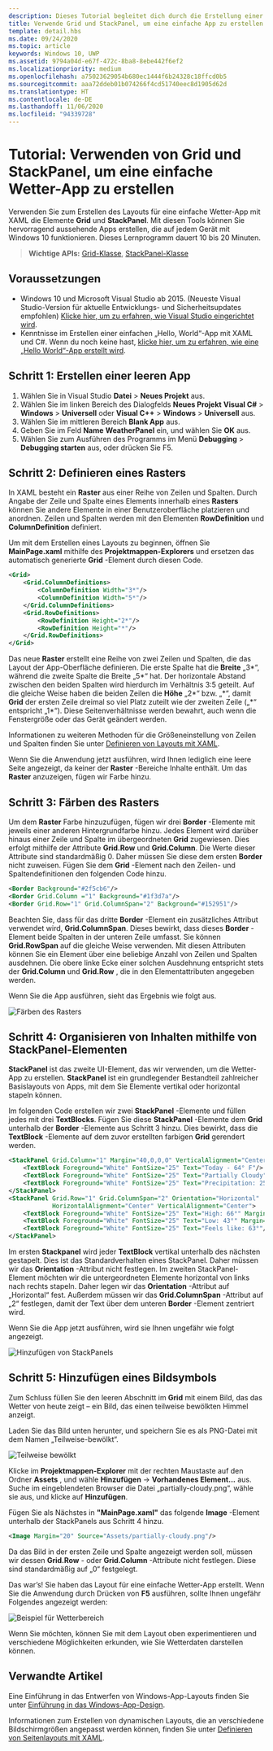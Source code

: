 ```yaml
---
description: Dieses Tutorial begleitet dich durch die Erstellung einer einfachen Anwendungsbenutzeroberfläche. Es erläutert und veranschaulicht die Verwendung von Grid und StackPanel, zwei der häufigsten XAML-Elemente.
title: Verwende Grid und StackPanel, um eine einfache App zu erstellen.
template: detail.hbs
ms.date: 09/24/2020
ms.topic: article
keywords: Windows 10, UWP
ms.assetid: 9794a04d-e67f-472c-8ba8-8ebe442f6ef2
ms.localizationpriority: medium
ms.openlocfilehash: a75023629054b680ec1444f6b24328c18ffcd0b5
ms.sourcegitcommit: aaa72ddeb01b074266f4cd51740eec8d1905d62d
ms.translationtype: HT
ms.contentlocale: de-DE
ms.lasthandoff: 11/06/2020
ms.locfileid: "94339728"
---
```

# <a name="tutorial-use-grid-and-stackpanel-to-create-a-simple-weather-app"></a>Tutorial: Verwenden von Grid und StackPanel, um eine einfache Wetter-App zu erstellen

Verwenden Sie zum Erstellen des Layouts für eine einfache Wetter-App mit XAML die Elemente **Grid** und **StackPanel**. Mit diesen Tools können Sie hervorragend aussehende Apps erstellen, die auf jedem Gerät mit Windows 10 funktionieren. Dieses Lernprogramm dauert 10 bis 20 Minuten.

> **Wichtige APIs:** [Grid-Klasse](/uwp/api/windows.ui.xaml.controls.grid), [StackPanel-Klasse](/uwp/api/windows.ui.xaml.controls.stackpanel)

## <a name="prerequisites"></a>Voraussetzungen
- Windows 10 und Microsoft Visual Studio ab 2015. (Neueste Visual Studio-Version für aktuelle Entwicklungs- und Sicherheitsupdates empfohlen) [Klicke hier, um zu erfahren, wie Visual Studio eingerichtet wird](/windows/apps/get-started/get-set-up).
- Kenntnisse im Erstellen einer einfachen „Hello, World“-App mit XAML und C#. Wenn du noch keine hast, [klicke hier, um zu erfahren, wie eine „Hello World“-App erstellt wird](../../get-started/create-a-hello-world-app-xaml-universal.md).

## <a name="step-1-create-a-blank-app"></a>Schritt 1: Erstellen einer leeren App
1. Wählen Sie in Visual Studio **Datei** > **Neues Projekt** aus.
2. Wählen Sie im linken Bereich des Dialogfelds **Neues Projekt** **Visual C#**  > **Windows** > **Universell** oder **Visual C++**  > **Windows** > **Universell** aus.
3. Wählen Sie im mittleren Bereich **Blank App** aus.
4. Geben Sie im Feld **Name** **WeatherPanel** ein, und wählen Sie **OK** aus.
5. Wählen Sie zum Ausführen des Programms im Menü **Debugging** > **Debugging starten** aus, oder drücken Sie F5.

## <a name="step-2-define-a-grid"></a>Schritt 2: Definieren eines Rasters
In XAML besteht ein **Raster** aus einer Reihe von Zeilen und Spalten. Durch Angabe der Zeile und Spalte eines Elements innerhalb eines **Rasters** können Sie andere Elemente in einer Benutzeroberfläche platzieren und anordnen. Zeilen und Spalten werden mit den Elementen **RowDefinition** und **ColumnDefinition** definiert.

Um mit dem Erstellen eines Layouts zu beginnen, öffnen Sie **MainPage.xaml** mithilfe des **Projektmappen-Explorers** und ersetzen das automatisch generierte **Grid** -Element durch diesen Code.

```xml
<Grid>
    <Grid.ColumnDefinitions>
        <ColumnDefinition Width="3*"/>
        <ColumnDefinition Width="5*"/>
    </Grid.ColumnDefinitions>
    <Grid.RowDefinitions>
        <RowDefinition Height="2*"/>
        <RowDefinition Height="*"/>
    </Grid.RowDefinitions>
</Grid>
```

Das neue **Raster** erstellt eine Reihe von zwei Zeilen und Spalten, die das Layout der App-Oberfläche definieren. Die erste Spalte hat die **Breite** „3\*“, während die zweite Spalte die Breite „5\*“ hat. Der horizontale Abstand zwischen den beiden Spalten wird hierdurch im Verhältnis 3:5 geteilt. Auf die gleiche Weise haben die beiden Zeilen die **Höhe** „2\*“ bzw. „\*“, damit **Grid** der ersten Zeile dreimal so viel Platz zuteilt wie der zweiten Zeile („\*“ entspricht „1\*“). Diese Seitenverhältnisse werden bewahrt, auch wenn die Fenstergröße oder das Gerät geändert werden.

Informationen zu weiteren Methoden für die Größeneinstellung von Zeilen und Spalten finden Sie unter [Definieren von Layouts mit XAML](./layouts-with-xaml.md).

Wenn Sie die Anwendung jetzt ausführen, wird Ihnen lediglich eine leere Seite angezeigt, da keiner der **Raster** -Bereiche Inhalte enthält. Um das **Raster** anzuzeigen, fügen wir Farbe hinzu.

## <a name="step-3-color-the-grid"></a>Schritt 3: Färben des Rasters
Um dem **Raster** Farbe hinzuzufügen, fügen wir drei **Border** -Elemente mit jeweils einer anderen Hintergrundfarbe hinzu. Jedes Element wird darüber hinaus einer Zeile und Spalte im übergeordneten **Grid** zugewiesen. Dies erfolgt mithilfe der Attribute **Grid.Row** und **Grid.Column**. Die Werte dieser Attribute sind standardmäßig 0. Daher müssen Sie diese dem ersten **Border** nicht zuweisen. Fügen Sie dem **Grid** -Element nach den Zeilen- und Spaltendefinitionen den folgenden Code hinzu.

```xml
<Border Background="#2f5cb6"/>
<Border Grid.Column ="1" Background="#1f3d7a"/>
<Border Grid.Row="1" Grid.ColumnSpan="2" Background="#152951"/>
```

Beachten Sie, dass für das dritte **Border** -Element ein zusätzliches Attribut verwendet wird, **Grid.ColumnSpan**. Dieses bewirkt, dass dieses **Border** -Element beide Spalten in der unteren Zeile umfasst. Sie können **Grid.RowSpan** auf die gleiche Weise verwenden. Mit diesen Attributen können Sie ein Element über eine beliebige Anzahl von Zeilen und Spalten ausdehnen. Die obere linke Ecke einer solchen Ausdehnung entspricht stets der **Grid.Column** und **Grid.Row** , die in den Elementattributen angegeben werden.

Wenn Sie die App ausführen, sieht das Ergebnis wie folgt aus.

![Färben des Rasters](images/grid-weather-1.png)

## <a name="step-4-organize-content-by-using-stackpanel-elements"></a>Schritt 4: Organisieren von Inhalten mithilfe von StackPanel-Elementen
**StackPanel** ist das zweite UI-Element, das wir verwenden, um die Wetter-App zu erstellen. **StackPanel** ist ein grundlegender Bestandteil zahlreicher Basislayouts von Apps, mit dem Sie Elemente vertikal oder horizontal stapeln können.

Im folgenden Code erstellen wir zwei **StackPanel** -Elemente und füllen jedes mit drei **TextBlocks**. Fügen Sie diese **StackPanel** -Elemente dem **Grid** unterhalb der **Border** -Elemente aus Schritt 3 hinzu. Dies bewirkt, dass die **TextBlock** -Elemente auf dem zuvor erstellten farbigen **Grid** gerendert werden.

```xml
<StackPanel Grid.Column="1" Margin="40,0,0,0" VerticalAlignment="Center">
    <TextBlock Foreground="White" FontSize="25" Text="Today - 64° F"/>
    <TextBlock Foreground="White" FontSize="25" Text="Partially Cloudy"/>
    <TextBlock Foreground="White" FontSize="25" Text="Precipitation: 25%"/>
</StackPanel>
<StackPanel Grid.Row="1" Grid.ColumnSpan="2" Orientation="Horizontal"
            HorizontalAlignment="Center" VerticalAlignment="Center">
    <TextBlock Foreground="White" FontSize="25" Text="High: 66°" Margin="0,0,20,0"/>
    <TextBlock Foreground="White" FontSize="25" Text="Low: 43°" Margin="0,0,20,0"/>
    <TextBlock Foreground="White" FontSize="25" Text="Feels like: 63°"/>
</StackPanel>
```

Im ersten **Stackpanel** wird jeder **TextBlock** vertikal unterhalb des nächsten gestapelt. Dies ist das Standardverhalten eines StackPanel. Daher müssen wir das **Orientation** -Attribut nicht festlegen. Im zweiten StackPanel-Element möchten wir die untergeordneten Elemente horizontal von links nach rechts stapeln. Daher legen wir das **Orientation** -Attribut auf „Horizontal“ fest. Außerdem müssen wir das **Grid.ColumnSpan** -Attribut auf „2“ festlegen, damit der Text über dem unteren **Border** -Element zentriert wird.

Wenn Sie die App jetzt ausführen, wird sie Ihnen ungefähr wie folgt angezeigt.

![Hinzufügen von StackPanels](images/grid-weather-2.png)

## <a name="step-5-add-an-image-icon"></a>Schritt 5: Hinzufügen eines Bildsymbols

Zum Schluss füllen Sie den leeren Abschnitt im **Grid** mit einem Bild, das das Wetter von heute zeigt – ein Bild, das einen teilweise bewölkten Himmel anzeigt.

Laden Sie das Bild unten herunter, und speichern Sie es als PNG-Datei mit dem Namen „Teilweise-bewölkt“.

![Teilweise bewölkt](images/partially-cloudy.PNG)

Klicke im **Projektmappen-Explorer** mit der rechten Maustaste auf den Ordner **Assets** , und wähle **Hinzufügen** -> **Vorhandenes Element...** aus. Suche im eingeblendeten Browser die Datei „partially-cloudy.png“, wähle sie aus, und klicke auf **Hinzufügen**.

Fügen Sie als Nächstes in **"MainPage.xaml"** das folgende **Image** -Element unterhalb der StackPanels aus Schritt 4 hinzu.

```xml
<Image Margin="20" Source="Assets/partially-cloudy.png"/>
```

Da das Bild in der ersten Zeile und Spalte angezeigt werden soll, müssen wir dessen **Grid.Row** - oder **Grid.Column** -Attribute nicht festlegen. Diese sind standardmäßig auf „0“ festgelegt.

Das war’s! Sie haben das Layout für eine einfache Wetter-App erstellt. Wenn Sie die Anwendung durch Drücken von **F5** ausführen, sollte Ihnen ungefähr Folgendes angezeigt werden:

![Beispiel für Wetterbereich](images/grid-weather-3.PNG)

Wenn Sie möchten, können Sie mit dem Layout oben experimentieren und verschiedene Möglichkeiten erkunden, wie Sie Wetterdaten darstellen können.

## <a name="related-articles"></a>Verwandte Artikel
Eine Einführung in das Entwerfen von Windows-App-Layouts finden Sie unter [Einführung in das Windows-App-Design](../basics/design-and-ui-intro.md).

Informationen zum Erstellen von dynamischen Layouts, die an verschiedene Bildschirmgrößen angepasst werden können, finden Sie unter [Definieren von Seitenlayouts mit XAML](./layouts-with-xaml.md).